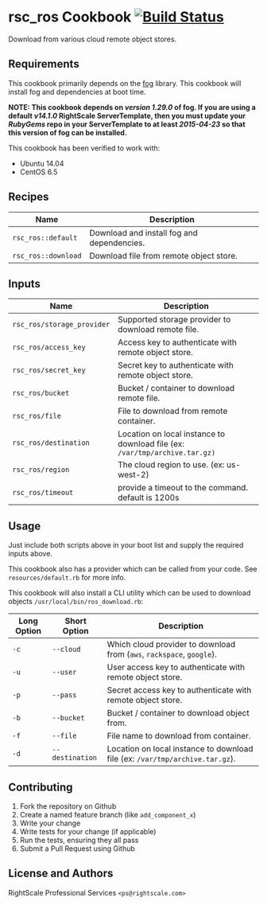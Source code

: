 rsc_ros Cookbook [![Build Status](https://travis-ci.org/RightScale-Services-Cookbooks/rsc_ros.svg?branch=master)](https://travis-ci.org/RightScale-Services-Cookbooks/rsc_ros)
================
Download from various cloud remote object stores.


Requirements
------------
This cookbook primarily depends on the [fog](http://fog.io) library. This cookbook will install fog and dependencies at boot time.


**NOTE: This cookbook depends on *version 1.29.0* of fog. If you are using a default *v14.1.0* RightScale ServerTemplate, then you must update your *RubyGems* repo in your ServerTemplate to at least *2015-04-23* so that this version of fog can be installed.**

This cookbook has been verified to work with:
* Ubuntu 14.04
* CentOS 6.5



Recipes
-------

| Name                | Description                                |
|---------------------|--------------------------------------------|
| `rsc_ros::default`  | Download and install fog and dependencies. |
| `rsc_ros::download` | Download file from remote object store.    |


Inputs
------


| Name                        | Description                                                                |
|----------------------------|-----------------------------------------------------------------------------|
| `rsc_ros/storage_provider` | Supported storage provider to download remote file.                         |
| `rsc_ros/access_key`       | Access key to authenticate with remote object store.                        |
| `rsc_ros/secret_key`       | Secret key to authenticate with remote object store.                        |
| `rsc_ros/bucket`           | Bucket / container to download remote file.                                 |
| `rsc_ros/file`             | File to download from remote container.                                     |
| `rsc_ros/destination`      | Location on local instance to download file (ex: `/var/tmp/archive.tar.gz)` |
| `rsc_ros/region`           | The cloud region to use.  (ex: us-west-2)                                   |
| `rsc_ros/timeout`          | provide a timeout to the command.  default is 1200s                         |

Usage
-----
Just include both scripts above in your boot list and supply the required inputs above.

This cookbook also has a provider which can be called from your code. See `resources/default.rb` for more info.

This cookbook will also install a CLI utility which can be used to download objects `/usr/local/bin/ros_download.rb`:

| Long Option | Short Option    | Description                                                                  |
|-------------|-----------------|------------------------------------------------------------------------------|
| `-c`        | `--cloud`       | Which cloud provider to download from (`aws`, `rackspace`, `google`).        |
| `-u`        | `--user`        | User access key to authenticate with remote object store.                    |
| `-p`        | `--pass`        | Secret access key to authenticate with remote object store.                  |
| `-b`        | `--bucket`      | Bucket / container to download object from.                                  |
| `-f`        | `--file`        | File name to download from container.                                        |
| `-d`        | `--destination` | Location on local instance to download file (ex: `/var/tmp/archive.tar.gz`). |


Contributing
------------

1. Fork the repository on Github
2. Create a named feature branch (like `add_component_x`)
3. Write your change
4. Write tests for your change (if applicable)
5. Run the tests, ensuring they all pass
6. Submit a Pull Request using Github


License and Authors
-------------------
RightScale Professional Services `<ps@rightscale.com>`
